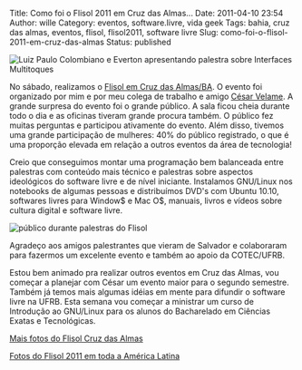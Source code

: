 Title: Como foi o Flisol 2011 em Cruz das Almas...
Date: 2011-04-10 23:54
Author: wille
Category: eventos, software.livre, vida geek
Tags: bahia, cruz das almas, eventos, flisol, flisol2011, software livre
Slug: como-foi-o-flisol-2011-em-cruz-das-almas
Status: published

![](http://images.wille.blog.br/palestra-multitoques.jpg "Luiz Paulo Colombiano e Everton apresentando palestra sobre Interfaces Multitoques")

No sábado, realizamos o [Flisol em Cruz das
Almas/BA](http://ufrb.edu.br/flisol). O evento foi organizado por mim e
por meu colega de trabalho e amigo [César
Velame](http://www.cesarvelame.com). A grande surpresa do evento foi o
grande público. A sala ficou cheia durante todo o dia e as oficinas
tiveram grande procura também. O público fez muitas perguntas e
participou ativamente do evento. Além disso, tivemos uma grande
participação de mulheres: 40% do público registrado, o que é uma
proporção elevada em relação a outros eventos da área de tecnologia!

Creio que conseguimos montar uma programação bem balanceada entre
palestras com conteúdo mais técnico e palestras sobre aspectos
ideológicos do software livre e de nível iniciante. Instalamos GNU/Linux
nos notebooks de algumas pessoas e distribuímos DVD's com Ubuntu 10.10,
softwares livres para Window\$ e Mac O\$, manuais, livros e vídeos sobre
cultura digital e software livre.  

![](http://images.wille.blog.br/publico-flisol.jpg "público durante palestras do Flisol")

Agradeço aos amigos palestrantes que vieram de Salvador e colaboraram
para fazermos um excelente evento e também ao apoio da COTEC/UFRB.

Estou bem animado pra realizar outros eventos em Cruz das Almas, vou
começar a planejar com César um evento maior para o segundo semestre.
Também já temos mais algumas idéias em mente para difundir o software
livre na UFRB. Esta semana vou começar a ministrar um curso de
Introdução ao GNU/Linux para os alunos do Bacharelado em Ciências Exatas
e Tecnológicas.

[Mais fotos do Flisol Cruz das
Almas](http://www.ufrb.edu.br/flisol/galeria-de-fotos/)

[Fotos do Flisol 2011 em toda a América
Latina](http://flisol.info/FLISOL2011/Fotos)
